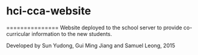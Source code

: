 # hci-cca-website
===============
Website deployed to the school server to provide co-curricular information to the new students.

Developed by Sun Yudong, Gui Ming Jiang and Samuel Leong, 2015
